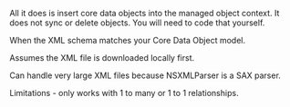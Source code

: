 All it does is insert core data objects into the managed object context.  It does not sync or delete objects.  You will need to code that yourself.

When the XML schema matches your Core Data Object model.

Assumes the XML file is downloaded locally first.

Can handle very large XML files because NSXMLParser is a SAX parser.

Limitations - only works with 1 to many or 1 to 1 relationships.